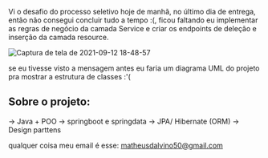 Vi o desafio do processo seletivo hoje de manhã, no último dia de entrega, então não consegui concluir tudo a tempo :(, ficou faltando eu implementar as regras 
de negócio da camada Service e criar os endpoints de deleção e inserção da camada resource.

![Captura de tela de 2021-09-12 18-48-57](https://user-images.githubusercontent.com/79023639/133005221-aaf68a52-f72d-4832-85cc-ab047e0bc1a3.png)

se eu tivesse visto a mensagem antes eu faria um diagrama UML do projeto pra mostrar a estrutura de classes :'(

## Sobre o projeto:
-> Java + POO
-> springboot e springdata
-> JPA/ Hibernate (ORM)
-> Design parttens

qualquer coisa meu email é esse: 
matheusdalvino50@gmail.com
